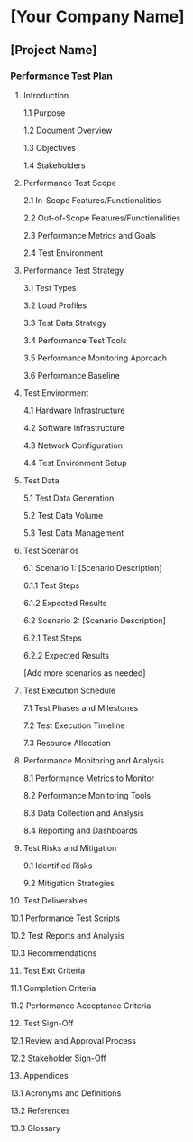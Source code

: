 # [Your Company Name]

## [Project Name]

### Performance Test Plan

1. Introduction
   
   1.1 Purpose
   
   1.2 Document Overview
   
   1.3 Objectives
   
   1.4 Stakeholders

2. Performance Test Scope
   
   2.1 In-Scope Features/Functionalities
   
   2.2 Out-of-Scope Features/Functionalities
   
   2.3 Performance Metrics and Goals
   
   2.4 Test Environment

3. Performance Test Strategy
   
   3.1 Test Types
   
   3.2 Load Profiles
   
   3.3 Test Data Strategy
   
   3.4 Performance Test Tools
   
   3.5 Performance Monitoring Approach
   
   3.6 Performance Baseline

4. Test Environment
   
   4.1 Hardware Infrastructure
   
   4.2 Software Infrastructure
   
   4.3 Network Configuration
   
   4.4 Test Environment Setup

5. Test Data
   
   5.1 Test Data Generation
   
   5.2 Test Data Volume
   
   5.3 Test Data Management

6. Test Scenarios
   
   6.1 Scenario 1: [Scenario Description]
      
      6.1.1 Test Steps
      
      6.1.2 Expected Results
   
   6.2 Scenario 2: [Scenario Description]
      
      6.2.1 Test Steps
      
      6.2.2 Expected Results
   
   [Add more scenarios as needed]

7. Test Execution Schedule
   
   7.1 Test Phases and Milestones
   
   7.2 Test Execution Timeline
   
   7.3 Resource Allocation

8. Performance Monitoring and Analysis
   
   8.1 Performance Metrics to Monitor
   
   8.2 Performance Monitoring Tools
   
   8.3 Data Collection and Analysis
   
   8.4 Reporting and Dashboards

9. Test Risks and Mitigation
   
   9.1 Identified Risks
   
   9.2 Mitigation Strategies

10. Test Deliverables
   
   10.1 Performance Test Scripts
   
   10.2 Test Reports and Analysis
   
   10.3 Recommendations

11. Test Exit Criteria
   
   11.1 Completion Criteria
   
   11.2 Performance Acceptance Criteria

12. Test Sign-Off
   
   12.1 Review and Approval Process
   
   12.2 Stakeholder Sign-Off

13. Appendices

   13.1 Acronyms and Definitions
   
   13.2 References
   
   13.3 Glossary